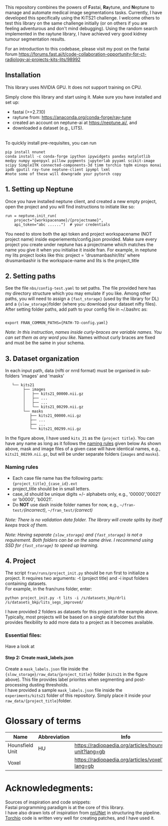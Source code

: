 This repository combines the powers of **F**astai, **Ra**ytune, and **N**eptune to manage and automate medical image segmentations tasks. Currently, I have developed this specifically using the KiTS21 challenge. I welcome others to test this library on the same challenge initially (or on others if you are feeling adventurous and don't mind debugging). Using the random search implemented in the raytune library, I have achieved very good kidney tumour segmentation results.

For an introduction to this codebase, please visit my post on the fastai forum https://forums.fast.ai/t/code-collaboration-opportunity-for-ct-radiology-ai-projects-kits-lits/98992

## Installation
This library uses NVIDIA GPU. It does not support training on CPU.

Simply clone this library and start using it.
Make sure you have installed and set up:
- fastai (>=2.7.10)
 - raytune from: https://anaconda.org/conda-forge/ray-tune
 - created an account on neptune-ai at https://neptune.ai/, and 
 - downloaded a dataset (e.g., LITS).

\
To quickly install pre-requisites, you can run
```
pip install nnunet
conda install -c conda-forge ipython ipywidgets pandas matplotlib medpy numpy openpyxl pillow pygments jupyterlab pyyaml scikit-image scipy SimpleITK connected-components-3d timm torchio tqdm einops monai ipdb gputil ray-tune neptune-client ipympl lxml
#note some of these will downgrade your pytorch copy
```


## 1. Setting up Neptune
Once you have installed neptune client, and created a new empty project, open the project and you will find instructions to initiate like so:
```
run = neptune.init_run(
    project="{workspacename}/{projectname}",
    api_token="abc ......")  # your credentials
```
You need to store both the api token and project workspacename (NOT project name) inside experiements/config.json provided. Make sure every project you create under neptune has a projectname which matches the name you give it when you initialise it inside fran. For example, in neptune my lits project looks like this: project = 'drusmanbashir/lits' where drusmanbashir is the workspace-name and lits is the project_title
## 2. Setting paths

See the file `nbs/config-test.yaml` to set paths. The file provided here has my directory structure which you may emulate if you like. Among other paths, you will need to assign a `{fast_storage}` (used by the library for DL) and a `{slow_storage}`folder (where you download your dataset nifty files). After setting folder paths, add path to your config file in ~/.bashrc as:

```

export FRAN_COMMON_PATHS={PATH-TO-config.yaml}

```
*Note: In this instruction, names inside curly-braces are variable names. You can set them as any word you like.* Names without curly braces are fixed and must be the same in your schema.

## 3. Dataset organization
In each input path, data (nifti or nrrd format) must be organised in sub-folders 'images' and 'masks'



```
   └── kits21
        ├── images
        │   ├── kits21_00000.nii.gz
        │   ├── ...
        │   ├── ...
        │   └── kits21_00299.nii.gz
        └── masks
           ├── kits21_00000.nii.gz
           ├── ...
           ├── ...
           └── kits21_00299.nii.gz
```
In the figure above, I have used `kits_21` as the `{project title}`. You can have any name as long as it follows the [naming rules](#naming-rules) given below
As shown above, mask and image files of a given case will have identical names, e.g., `kits21_00299.nii.gz`, but will be under separate folders (`images` and `masks`). 
### Naming rules 
- Each case file name has the following parts: `{project_title}_{case_id}.ext`
- project_title should be in small letters. 
- case_id should be unique digits +/- alphabets only, e.g., '00000','00021' or 'b0000', 'b0021'.
- Do **NOT** use dash inside folder names for now, e.g.,  `~/fran-test/`*(incorrect)*, `~/fran_test/`*(correct)*


*Note: There is no validation data folder. The library will create splits by itself keeps track of them.*

*Note: Having separate `{slow_storage}` and `{fast_storage}` is not a requirement. Both folders can be on the same drive. I recommend using SSD for `{fast_storage}` to speed up learning.*
## 4. Project
The script `fran/runs/project_init.py` should be run first to initialize a project. It requires two arguments: -t (project title) and -i input folders containing datasets.\
For example, in the fran/runs folder, enter:

``
python project_init.py -t lits -i /s/datasets_bkp/drli /s/datasets_bkp/lits_segs_improved/ 
``

I have provided 2 folders as datasets for  this project in the example above. Typically, most projects will be based on a single datafolder but this provides flexibility to add more data to a project as it becomes available.

### Essential files:
Have a look at 
#### Step 2: Create mask_labels.json
Create a `mask_labels.json` file inside the `{slow_storage}/raw_data/{project_title}` folder (`kits21` in the figure above). This file provides label priorites when segmenting and post-processing dusting thresholds.\
I have provided a sample `mask_labels.json` file inside the `experiments/kits21` folder of this repository. Simply place it inside your `raw_data/{project_title}`folder.



# Glossary of terms


|Name      |Abbreviation |Info|
|----------|-------------|----|
|Hounsfield Unit| HU |https://radiopaedia.org/articles/hounsfield-unit?lang=gb|
|Voxel||https://radiopaedia.org/articles/voxel?lang=gb|


# Acknowledegments:
Sources of inspiration and code snippets:\
Fastai programming paradigm is at the core of this library.\
I have also drawn lots of inspiration from [nnUNet](https://github.com/MIC-DKFZ/nnUNet) in structuring the pipeline.\
[Torchio](https://torchio.readthedocs.io/) code is written very well for creating patches, and I have used it.
